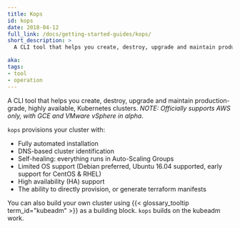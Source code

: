 ```yaml
---
title: Kops
id: kops
date: 2018-04-12
full_link: /docs/getting-started-guides/kops/
short_description: >
  A CLI tool that helps you create, destroy, upgrade and maintain production-grade, highly available, Kubernetes clusters. *NOTE&#58; Officially supports AWS only, with GCE and VMware vSphere in alpha*.

aka:
tags:
- tool
- operation
---
```

 A CLI tool that helps you create, destroy, upgrade and maintain production-grade, highly available, Kubernetes clusters. *NOTE&#58; Officially supports AWS only, with GCE and VMware vSphere in alpha*.

<!--more-->

`kops` provisions your cluster with&#58;

  * Fully automated installation
  * DNS-based cluster identification
  * Self-healing&#58; everything runs in Auto-Scaling Groups
  * Limited OS support (Debian preferred, Ubuntu 16.04 supported, early support for CentOS & RHEL)
  * High availability (HA) support
  * The ability to directly provision, or generate terraform manifests

You can also build your own cluster using {{< glossary_tooltip term_id="kubeadm" >}} as a building block. `kops` builds on the kubeadm work.